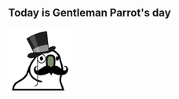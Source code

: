 <h2>Today is Gentleman Parrot's day</h2><img src="https://raw.githubusercontent.com/jmhobbs/cultofthepartyparrot.com/master/parrots/hd/gentlemanparrot.gif" />